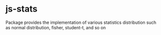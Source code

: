 # js-stats
Package provides the implementation of various statistics distribution such as normal distribution, fisher, student-t, and so on
